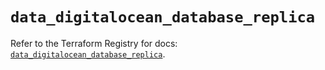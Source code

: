 # `data_digitalocean_database_replica`

Refer to the Terraform Registry for docs: [`data_digitalocean_database_replica`](https://registry.terraform.io/providers/digitalocean/digitalocean/2.43.0/docs/data-sources/database_replica).
